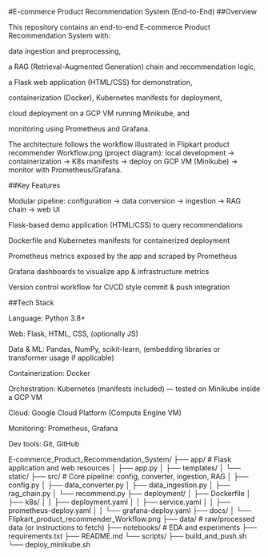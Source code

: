 #E-commerce Product Recommendation System (End-to-End)
##Overview

This repository contains an end-to-end E-commerce Product Recommendation System with:

data ingestion and preprocessing,

a RAG (Retrieval-Augmented Generation) chain and recommendation logic,

a Flask web application (HTML/CSS) for demonstration,

containerization (Docker), Kubernetes manifests for deployment,

cloud deployment on a GCP VM running Minikube, and

monitoring using Prometheus and Grafana.

The architecture follows the workflow illustrated in Flipkart product recommender Workflow.png (project diagram): local development → containerization → K8s manifests → deploy on GCP VM (Minikube) → monitor with Prometheus/Grafana.

##Key Features

Modular pipeline: configuration → data conversion → ingestion → RAG chain → web UI

Flask-based demo application (HTML/CSS) to query recommendations

Dockerfile and Kubernetes manifests for containerized deployment

Prometheus metrics exposed by the app and scraped by Prometheus

Grafana dashboards to visualize app & infrastructure metrics

Version control workflow for CI/CD style commit & push integration

##Tech Stack

Language: Python 3.8+

Web: Flask, HTML, CSS, (optionally JS)

Data & ML: Pandas, NumPy, scikit-learn, (embedding libraries or transformer usage if applicable)

Containerization: Docker

Orchestration: Kubernetes (manifests included) — tested on Minikube inside a GCP VM

Cloud: Google Cloud Platform (Compute Engine VM)

Monitoring: Prometheus, Grafana

Dev tools: Git, GitHub


E-commerce_Product_Recommendation_System/
├── app/                          # Flask application and web resources
│   ├── app.py
│   ├── templates/
│   └── static/
├── src/                          # Core pipeline: config, converter, ingestion, RAG
│   ├── config.py
│   ├── data_converter.py
│   ├── data_ingestion.py
│   ├── rag_chain.py
│   └── recommend.py
├── deployment/
│   ├── Dockerfile
│   ├── k8s/
│   │   ├── deployment.yaml
│   │   ├── service.yaml
│   │   ├── prometheus-deploy.yaml
│   │   └── grafana-deploy.yaml
├── docs/
│   └── Flipkart_product_recommender_Workflow.png
├── data/                         # raw/processed data (or instructions to fetch)
├── notebooks/                    # EDA and experiments
├── requirements.txt
├── README.md
└── scripts/
    ├── build_and_push.sh
    └── deploy_minikube.sh
